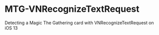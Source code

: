 # MTG-VNRecognizeTextRequest
Detecting a Magic The Gathering card with VNRecognizeTextRequest on iOS 13
